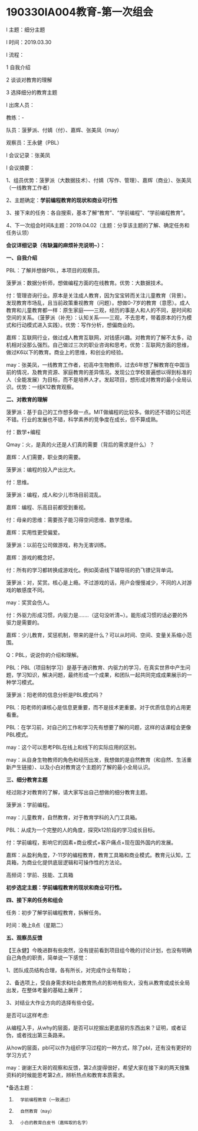 # 190330IA004教育-第一次组会

l  主题：细分主题

l  时间：2019.03.30

l  流程：

1 自我介绍

2 谈谈对教育的理解

3 选择细分的教育主题

l  出席人员：

教练：-

队员：菠萝派、付婧（付）、嘉辉、张美凤（may）

观察员：王永健（PBL）

l  会议记录：张美凤

l  会议摘要：

1、组员优势：菠萝派（大数据技术）、付婧（写作、管理）、嘉辉（商业）、张美凤（一线教育工作者）

2、主题确定：**学前编程教育的现状和商业可行性**

3、接下来的任务：各自搜索，基本了解“教育”、“学前编程”、“学前编程教育”。

4、下一次组会时间&主题：2019.04.02（主题：分享该主题的了解、确定任务和任务认领）

 

**会议详细记录（有缺漏的麻烦补充说明~）：**

**一、自我介绍**

PBL：了解并想做PBL，本项目的观察员。

菠萝派：数据分析师，想做编程方面的在线教育。优势：大数据技术。

付：管理咨询行业。原本是关注成人教育，因为宝宝转而关注儿童教育（背景）。发现教育市场乱，且当前政策重视教育（问题）。想做0-7岁的教育（意愿）。成人教育和儿童教育都一样：原生家庭——三观，经历的事是人和人的不同，是时间和空间的关系。（菠萝派（补充）：认知关系——三观，不去思考，带着原本的行为模式和行动模式进入实践）。优势：写作分析，想偏商业的。

嘉辉：互联网行业，做过成人教育互联网，对钱感兴趣。对教育的了解不太多，动机相对没那么强烈。自己做过三次的职业咨询和思考。优势：互联网方面的思维，做过K6以下的教育。商业上的思维，和创业的经验。

may：张美凤，一线教育工作者，初高中生物教师，过去6年想了解教育在中国当前的情况，及教育资源、家庭教育的差异情况。发现公立学校普遍想以得到标准的人（全能发展）为目标，而不是培养人才。发起项目，想形成对教育的最小全局认识。优势：一线K12教育观察。

 

**二、对教育的理解**

菠萝派：基于自己的工作想多做一点。MIT做编程的比较多。做的还不错的公司还不错。行业的发展也不错，科学素养的竞争度在成长，但不算成熟。

付：数学+编程

Qmay：火，是真的火还是人们真的需要（背后的需求是什么）？

嘉辉：人们需要，职业类的需要。

菠萝派：编程的投入产出比大。

付：思维。

菠萝派：编程，成人和少儿市场目前混乱。

嘉辉：编程、乐高目前都受到重视。

付：母亲的思维：需要孩子能习得空间思维、数学思维。

嘉辉：实用性更受偏爱。

 

菠萝派：以前在公司做游戏，称为无害训练。

嘉辉：游戏的概念好。

付：所有的学习都转换成游戏化。例如英语线下辅导班的扔飞镖记背单词。

菠萝派：对，奖赏。核心是上瘾。不过游戏的话，用户会慢慢减少，不同的人对游戏的敏感度不同。

may：奖赏会伤人。

付：外驱力形成习惯，内驱力是.......（这句没听清~）。能形成习惯的话必要的外驱力是需要的。

嘉辉：少儿教育，奖惩机制，带来的是什么？可以从时间、空间、变量关系缩小范围。

 

Q：PBL，说说你的介绍和理解。

PBL：PBL（项目制学习）是基于通识教育、内驱力的学习，在真实世界中产生问题，学习知识，解决问题，最终形成一个成果，和团队一起共同完成成果展示的一种学习模式。

菠萝派：阳老师的信息分析是PBL模式吗？

PBL：阳老师的课核心是信息更重要，而不是技术更重要。对于优质信息的占用更看重。

PBL：在学习前，对自己的工作和学习先有想要了解的问题，这样的话课程会更像PBL模式。

may：这个可以思考PBL在线上和线下的实际应用的区别。

may：从自身生物教师的角色和经历出发，我想做的是自然教育（和自然、生活重新产生链接）、以及小白对教育这个主题的了解的最小全局认识。

 

**三、细分教育主题**

经过刚才对教育的了解，请大家写出自己想做的细分教育主题。

菠萝派：学前编程。

may：儿童教育，自然教育，对于教育学科的入门工具箱。

PBL：从成为一个完整的人的角度，探究k12阶段的学习成长目标。

付：学前编程，影响它的因素+商业模式+客户痛点+现在国外国内的发展。

嘉辉：从盈利角度，7-11岁的编程教育，教育工具箱和商业模式。教育元认知，工具箱，为商业化提供底层逻辑和可操作性的方法论。

高频词：学前、技能、工具箱

 

**初步选定主题：学前编程教育的现状和商业可行性。**

 

**四、接下来的任务和组会**

任务：初步了解学前编程教育，拆解任务。

时间：晚上8点（星期二）

 

**五、观察员反馈**

【王永健】今晚进群有些突然，没有提前看到项目组今晚的讨论计划，也没有明确自己角色的职责，简单说一下感觉：

1、团队成员结构合理，各有所长，对完成作业有帮助；

2、备选项上，受自身需求和社会教育热点的影响有些大，没有从教育或成长全局出发，在整体考量的基础上展开；

3、对结业大作业方向的选择有些仓促。

是否可以这样考虑:

从编程入手，从why的层面，是否可以挖掘出更底层的东西出来？证明，或者证伪，或者找出第三条路来。

从how的层面，pbl可以作为组织学习过程的一种方式，除了pbl，还有没有更好的学习方式？

may：谢谢王大哥的观察和反馈，第2点提得很好，希望大家在接下来的两天搜集资料的时候能思考第2点，辨析热点和教育本质需求。

 

*备选主题：

1.       学前编程教育（一致通过）

2.       自然教育（may）

3.       小白的教育白皮书（嘉辉取的名字）
